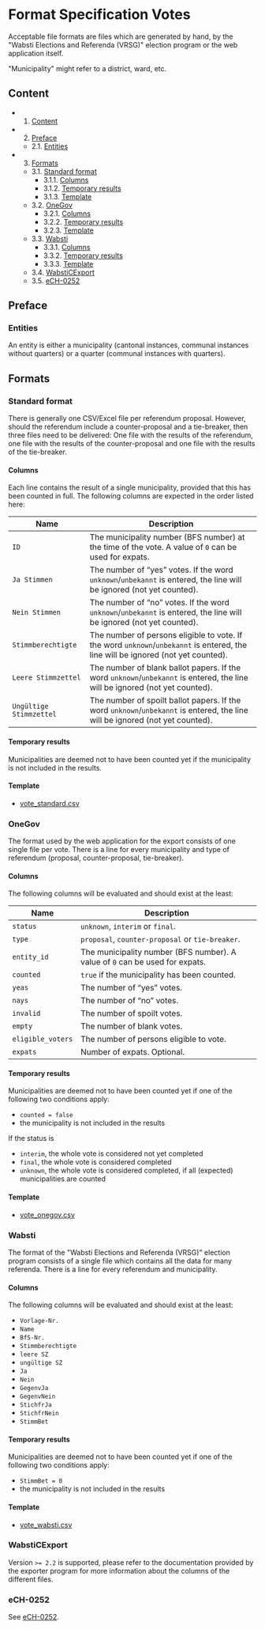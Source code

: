 # Format Specification Votes

Acceptable file formats are files which are generated by hand, by the "Wabsti Elections and Referenda (VRSG)" election program or the web application itself.

"Municipality" might refer to a district, ward, etc.

## Content

<!-- https://atom.io/packages/atom-mdtoc -->
<!-- MDTOC maxdepth:6 firsth1:2 numbering:1 flatten:0 bullets:1 updateOnSave:1 -->

- 1. [Content](#content)
- 2. [Preface](#preface)
   - 2.1. [Entities](#entities)
- 3. [Formats](#formats)
   - 3.1. [Standard format](#standard-format)
      - 3.1.1. [Columns](#columns)
      - 3.1.2. [Temporary results](#temporary-results)
      - 3.1.3. [Template](#template)
   - 3.2. [OneGov](#onegov)
      - 3.2.1. [Columns](#columns)
      - 3.2.2. [Temporary results](#temporary-results)
      - 3.2.3. [Template](#template)
   - 3.3. [Wabsti](#wabsti)
      - 3.3.1. [Columns](#columns)
      - 3.3.2. [Temporary results](#temporary-results)
      - 3.3.3. [Template](#template)
   - 3.4. [WabstiCExport](#wabsticexport)
   - 3.5. [eCH-0252](#ech-0252)

<!-- /MDTOC -->


## Preface

### Entities

An entity is either a municipality (cantonal instances, communal instances without quarters) or a quarter (communal instances with quarters).


## Formats

### Standard format

There is generally one CSV/Excel file per referendum proposal. However, should the referendum include a counter-proposal and a tie-breaker, then three files need to be delivered: One file with the results of the referendum, one file with the results of the counter-proposal and one file with the results of the tie-breaker.

#### Columns

Each line contains the result of a single municipality, provided that this has been counted in full. The following columns are expected in the order listed here:

Name|Description
---|---
`ID`|The municipality number (BFS number) at the time of the vote. A value of `0` can be used for expats.
`Ja Stimmen`|The number of “yes” votes. If the word `unknown`/`unbekannt` is entered, the line will be ignored (not yet counted).
`Nein Stimmen`|The number of “no” votes. If the word `unknown`/`unbekannt` is entered, the line will be ignored (not yet counted).
`Stimmberechtigte`|The number of persons eligible to vote. If the word `unknown`/`unbekannt` is entered, the line will be ignored (not yet counted).
`Leere Stimmzettel`|The number of blank ballot papers. If the word `unknown`/`unbekannt` is entered, the line will be ignored (not yet counted).
`Ungültige Stimmzettel`|The number of spoilt ballot papers. If the word `unknown`/`unbekannt` is entered, the line will be ignored (not yet counted).

#### Temporary results

Municipalities are deemed not to have been counted yet if the municipality is not included in the results.

#### Template

- [vote_standard.csv](https://github.com/OneGov/onegov-cloud/blob/master/src/onegov/election_day/static/docs/api/templates/vote_standard.csv)


### OneGov

The format used by the web application for the export consists of one single file per vote. There is a line for every municipality and type of referendum (proposal, counter-proposal, tie-breaker).

#### Columns

The following columns will be evaluated and should exist at the least:

Name|Description
---|---
`status`|`unknown`, `interim` or `final`.
`type`|`proposal`, `counter-proposal` or `tie-breaker`.
`entity_id`|The municipality number (BFS number). A value of `0` can be used for expats.
`counted`|`true` if the municipality has been counted.
`yeas`|The number of “yes” votes.
`nays`|The number of “no” votes.
`invalid`|The number of spoilt votes.
`empty`|The number of blank votes.
`eligible_voters`|The number of persons eligible to vote.
`expats`|Number of expats. Optional.

#### Temporary results

Municipalities are deemed not to have been counted yet if one of the following two conditions apply:
- `counted = false`
- the municipality is not included in the results

If the status is
- `interim`, the whole vote is considered not yet completed
- `final`, the whole vote is considered completed
- `unknown`, the whole vote is considered completed, if all (expected) municipalities are counted

#### Template

- [vote_onegov.csv](https://github.com/OneGov/onegov-cloud/blob/master/src/onegov/election_day/static/docs/api/templates/vote_onegov.csv)


### Wabsti

The format of the "Wabsti Elections and Referenda (VRSG)" election program consists of a single file which contains all the data for many referenda. There is a line for every referendum and municipality.

#### Columns

The following columns will be evaluated and should exist at the least:
- `Vorlage-Nr.`
- `Name`
- `BfS-Nr.`
- `Stimmberechtigte`
- `leere SZ`
- `ungültige SZ`
- `Ja`
- `Nein`
- `GegenvJa`
- `GegenvNein`
- `StichfrJa`
- `StichfrNein`
- `StimmBet`

#### Temporary results

Municipalities are deemed not to have been counted yet if one of the following two conditions apply:
- `StimmBet = 0`
- the municipality is not included in the results

#### Template

- [vote_wabsti.csv](https://github.com/OneGov/onegov-cloud/blob/master/src/onegov/election_day/static/docs/api/templates/vote_wabsti.csv)


### WabstiCExport

Version `>= 2.2` is supported, please refer to the documentation provided by the exporter program for more information about the columns of the different files.


### eCH-0252

See [eCH-0252](https://www.ech.ch/de/ech/ech-0252).
